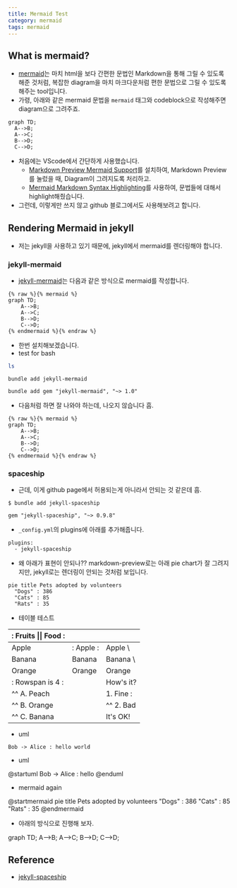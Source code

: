 ```yaml
---
title: Mermaid Test
category: mermaid
tags: mermaid
---
```


## What is mermaid? 

- [mermaid](https://mermaid-js.github.io/mermaid/#/)는 마치 html을 보다 간편한 문법인 Markdown을 통해 그릴 수 있도록 해준 것처럼, 복잡한 diagram을 마치 마크다운처럼 편한 문법으로 그릴 수 있도록 해주는 tool입니다.
- 가령, 아래와 같은 mermaid 문법을 `mermaid` 태그와 codeblock으로 작성해주면 diagram으로 그려주죠.

```plaintext
graph TD;
  A-->B;
  A-->C;
  B-->D;
  C-->D;
```

- 처음에는 VScode에서 간단하게 사용했습니다.
  - [Markdown Preview Mermaid Support](https://marketplace.visualstudio.com/items?itemName=bierner.markdown-mermaid)를 설치하여, Markdown Preview를 눌렀을 때, Diagram이 그려지도록 처리하고.
  - [Mermaid Markdown Syntax Highlighting](https://marketplace.visualstudio.com/items?itemName=bpruitt-goddard.mermaid-markdown-syntax-highlighting)를 사용하여, 문법들에 대해서 highlight해줬습니다.
- 그런데, 이렇게만 쓰지 않고 github 블로그에서도 사용해보려고 합니다.

## Rendering Mermaid in jekyll

- 저는 jekyll을 사용하고 있기 때문에, jekyll에서 mermaid를 렌더링해야 합니다.

### jekyll-mermaid

- [jekyll-mermaid](https://github.com/jasonbellamy/jekyll-mermaid)는 다음과 같은 방식으로 mermaid를 작성합니다.

```plaintext
{% raw %}{% mermaid %}
graph TD;
    A-->B;
    A-->C;
    B-->D;
    C-->D;
{% endmermaid %}{% endraw %}
```

- 한번 설치해보겠습니다.
- test for bash

```bash
ls
```

```plaintext
bundle add jekyll-mermaid
```

```plaintext
bundle add gem "jekyll-mermaid", "~> 1.0"
```

- 다음처럼 하면 잘 나와야 하는데, 나오지 않습니다 흠.

```plaintext
{% raw %}{% mermaid %}
graph TD;
    A-->B;
    A-->C;
    B-->D;
    C-->D;
{% endmermaid %}{% endraw %}
```

### spaceship

- 근데, 이게 github page에서 허용되는게 아니라서 안되는 것 같은데 흠.

```
$ bundle add jekyll-spaceship
```

```plaintext
gem "jekyll-spaceship", "~> 0.9.8"
```

- `_config.yml`의 plugins에 아래를 추가해줍니다.

```plaintext
plugins:
  - jekyll-spaceship
```

- 왜 아래가 표현이 안되나?? markdown-preview로는 아래 pie chart가 잘 그려지지만, jekyll로는 렌더링이 안되는 것처럼 보입니다.

```mermaid!
pie title Pets adopted by volunteers
  "Dogs" : 386
  "Cats" : 85
  "Rats" : 35
```

- 테이블 테스트 

| :        Fruits \|\| Food       : |||
| :--------- | :-------- | :--------  |
| Apple      | : Apple : | Apple      \
| Banana     |   Banana  | Banana     \
| Orange     |   Orange  | Orange     |
| :   Rowspan is 4    : || How's it?  |
|^^    A. Peach         ||   1. Fine :|
|^^    B. Orange        ||^^ 2. Bad   |
|^^    C. Banana        ||  It's OK!  |

- uml 

```plantuml!
Bob -> Alice : hello world
```

- uml

@startuml
Bob -> Alice : hello
@enduml

- mermaid again 

@startmermaid
pie title Pets adopted by volunteers
  "Dogs" : 386
  "Cats" : 85
  "Rats" : 35
@endmermaid

- 야래의 방식으로 진행해 보자.

<script src="https://cdn.jsdelivr.net/npm/mermaid/dist/mermaid.min.js"></script>
<div class="mermaid"> graph TD; A-->B; A-->C; B-->D; C-->D; </div>




## Reference

- [jekyll-spaceship](https://github.com/jeffreytse/jekyll-spaceship)
